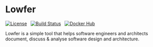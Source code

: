 # Lowfer

[![License](https://img.shields.io/badge/License-Apache%202.0-blue.svg)](https://opensource.org/licenses/Apache-2.0) &nbsp;
[![Build Status](https://travis-ci.org/mbouchenoire/lowfer.svg?branch=0.1.0)](https://travis-ci.org/mbouchenoire/varys) &nbsp;
[![Docker Hub](https://img.shields.io/docker/pulls/mbouchenoire/lowfer.svg)](https://hub.docker.com/r/mbouchenoire/lowfer) &nbsp;

Lowfer is a simple tool that helps software engineers and architects document, discuss & analyse software design and architecture.
